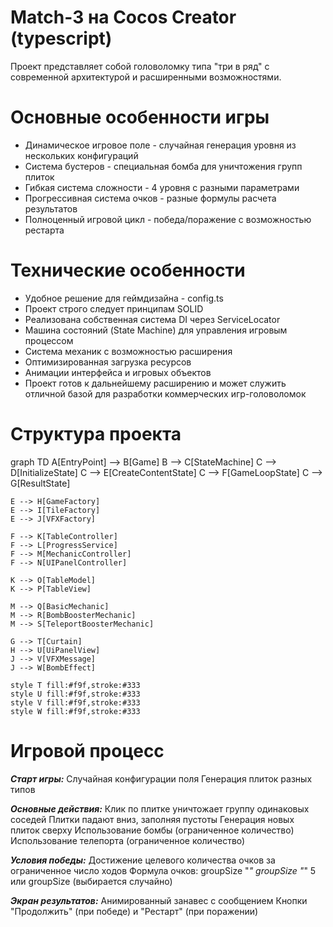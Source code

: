# Match-3 на Cocos Creator (typescript)

Проект представляет собой головоломку типа "три в ряд" с современной
архитектурой и расширенными возможностями.

# Основные особенности игры

- Динамическое игровое поле - случайная генерация уровня из нескольких конфигураций
- Система бустеров - специальная бомба для уничтожения групп плиток
- Гибкая система сложности - 4 уровня с разными параметрами
- Прогрессивная система очков - разные формулы расчета результатов
- Полноценный игровой цикл - победа/поражение с возможностью рестарта

# Технические особенности

- Удобное решение для геймдизайна - config.ts
- Проект строго следует принципам SOLID
- Реализована собственная система DI через ServiceLocator
- Машина состояний (State Machine) для управления игровым процессом
- Система механик с возможностью расширения
- Оптимизированная загрузка ресурсов
- Анимации интерфейса и игровых объектов
- Проект готов к дальнейшему расширению и может служить отличной базой для разработки коммерческих игр-головоломок

# Структура проекта

graph TD
    A[EntryPoint] --> B[Game]
    B --> C[StateMachine]
    C --> D[InitializeState]
    C --> E[CreateContentState]
    C --> F[GameLoopState]
    C --> G[ResultState]
    
    E --> H[GameFactory]
    E --> I[TileFactory]
    E --> J[VFXFactory]
    
    F --> K[TableController]
    F --> L[ProgressService]
    F --> M[MechanicController]
    F --> N[UIPanelController]
    
    K --> O[TableModel]
    K --> P[TableView]
    
    M --> Q[BasicMechanic]
    M --> R[BombBoosterMechanic]
    M --> S[TeleportBoosterMechanic]
    
    G --> T[Curtain]
    H --> U[UiPanelView]
    J --> V[VFXMessage]
    J --> W[BombEffect]
    
    style T fill:#f9f,stroke:#333
    style U fill:#f9f,stroke:#333
    style V fill:#f9f,stroke:#333
    style W fill:#f9f,stroke:#333

# Игровой процесс

**_Старт игры:_**
Случайная конфигурации поля
Генерация плиток разных типов

**_Основные действия:_**
Клик по плитке уничтожает группу одинаковых соседей
Плитки падают вниз, заполняя пустоты
Генерация новых плиток сверху
Использование бомбы (ограниченное количество)
Использование телепорта (ограниченное количество)

**_Условия победы:_**
Достижение целевого количества очков за ограниченное число ходов
Формула очков: groupSize "*" groupSize "*" 5 или groupSize (выбирается случайно)

**_Экран результатов:_**
Анимированный занавес с сообщением
Кнопки "Продолжить" (при победе) и "Рестарт" (при поражении)
